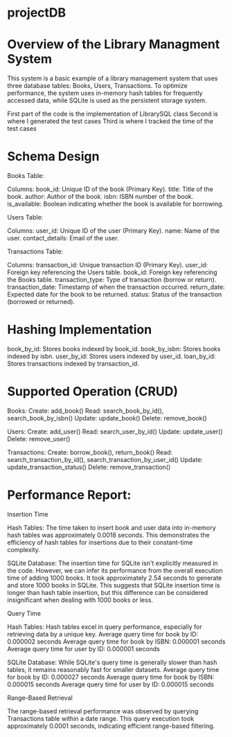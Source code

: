 # projectDB
# Overview of the Library Managment System
This system is a basic example of a library management system that uses three database tables: Books, Users, Transactions.
To optimize performance, the system uses in-memory hash tables for frequently accessed data, while SQLite is used as the persistent storage system.

First part of the code is the implementation of LibrarySQL class
Second is where I generated the test cases
Third is where I tracked the time of the test cases

# Schema Design

Books Table:

Columns:
book_id: Unique ID of the book (Primary Key).
title: Title of the book.
author: Author of the book.
isbn: ISBN number of the book.
is_available: Boolean indicating whether the book is available for borrowing.

Users Table:

Columns:
user_id: Unique ID of the user (Primary Key).
name: Name of the user.
contact_details: Email of the user.

Transactions Table:

Columns:
transaction_id: Unique transaction ID (Primary Key).
user_id: Foreign key referencing the Users table.
book_id: Foreign key referencing the Books table.
transaction_type: Type of transaction (borrow or return).
transaction_date: Timestamp of when the transaction occurred.
return_date: Expected date for the book to be returned.
status: Status of the transaction (borrowed or returned).

# Hashing Implementation

book_by_id: Stores books indexed by book_id. 
book_by_isbn: Stores books indexed by isbn.
user_by_id: Stores users indexed by user_id. 
loan_by_id: Stores transactions indexed by transaction_id. 

# Supported Operation (CRUD)

Books:
Create: add_book()
Read: search_book_by_id(), search_book_by_isbn()
Update: update_book()
Delete: remove_book()

Users:
Create: add_user()
Read: search_user_by_id()
Update: update_user()
Delete: remove_user()

Transactions:
Create: borrow_book(), return_book()
Read: search_transaction_by_id(), search_transaction_by_user_id()
Update: update_transaction_status()
Delete: remove_transaction()

# Performance Report:

Insertion Time

Hash Tables: The time taken to insert book and user data into in-memory hash tables was approximately 0.0018 seconds. This demonstrates the efficiency of hash tables for insertions due to their constant-time complexity.

SQLite Database: The insertion time for SQLite isn't explicitly measured in the code. However, we can infer its performance from the overall execution time of adding 1000 books. It took approximately 2.54 seconds to generate and store 1000 books in SQLite. This suggests that SQLite insertion time is longer than hash table insertion, but this difference can be considered insignificant when dealing with 1000 books or less.

Query Time

Hash Tables: Hash tables excel in query performance, especially for retrieving data by a unique key.
Average query time for book by ID: 0.000002 seconds
Average query time for book by ISBN: 0.000001 seconds
Average query time for user by ID: 0.000001 seconds

SQLite Database: While SQLite's query time is generally slower than hash tables, it remains reasonably fast for smaller datasets.
Average query time for book by ID: 0.000027 seconds
Average query time for book by ISBN: 0.000015 seconds
Average query time for user by ID: 0.000015 seconds

Range-Based Retrieval

The range-based retrieval performance was observed by querying Transactions table within a date range. This query execution took approximately 0.0001 seconds, indicating efficient range-based filtering.
